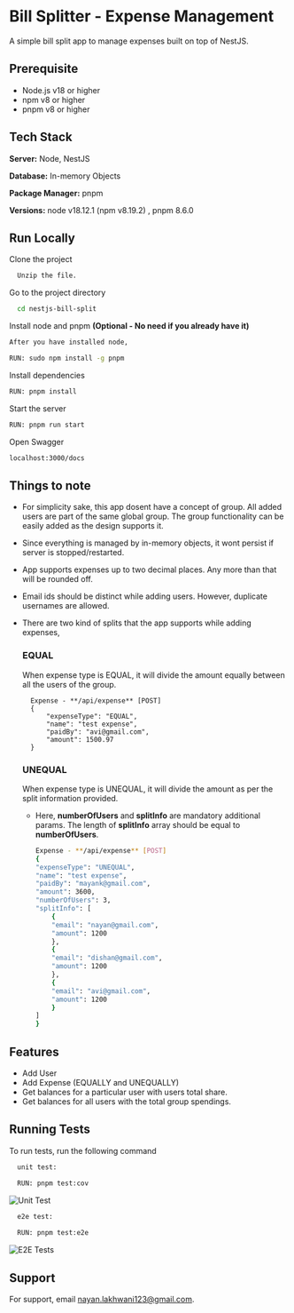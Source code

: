 # Bill Splitter - Expense Management

A simple bill split app to manage expenses built on top of NestJS.

## Prerequisite

- Node.js v18 or higher
- npm v8 or higher
- pnpm v8 or higher

## Tech Stack

**Server:** Node, NestJS 

**Database:** In-memory Objects

**Package Manager:** pnpm

**Versions:** node v18.12.1 (npm v8.19.2) , pnpm 8.6.0

## Run Locally

Clone the project

```bash
  Unzip the file.
```

Go to the project directory

```bash
  cd nestjs-bill-split
```

Install node and pnpm **(Optional - No need if you already have it)**

```bash
After you have installed node,

RUN: sudo npm install -g pnpm
```

Install dependencies

```bash
RUN: pnpm install
```

Start the server

```bash
RUN: pnpm run start
```

Open Swagger

```bash
localhost:3000/docs
```

## Things to note

- For simplicity sake, this app dosent have a concept of group. All added users are part of the same global group. The group functionality can be easily added as the design supports it.

- Since everything is managed by in-memory objects, it wont persist if server is stopped/restarted.

- App supports expenses up to two decimal places. Any more than that will be rounded off.

- Email ids should be distinct while adding users. However, duplicate usernames are allowed.

- There are two kind of splits that the app supports while adding expenses, 
   
    ### EQUAL

    When expense type is EQUAL, it will divide the amount equally between all the users of the group. 

        Expense - **/api/expense** [POST]
        {
            "expenseType": "EQUAL",
            "name": "test expense",
            "paidBy": "avi@gmail.com",
            "amount": 1500.97
        }


    ### UNEQUAL

    When expense type is UNEQUAL, it will divide the amount as per the split information provided. 

    - Here, **numberOfUsers** and **splitInfo** are mandatory additional params. The length of **splitInfo** array should be equal to **numberOfUsers**.
            
        ```bash
        Expense - **/api/expense** [POST]
        {
        "expenseType": "UNEQUAL",
        "name": "test expense",
        "paidBy": "mayank@gmail.com",
        "amount": 3600,
        "numberOfUsers": 3,
        "splitInfo": [
            {
            "email": "nayan@gmail.com",
            "amount": 1200
            },
            {
            "email": "dishan@gmail.com",
            "amount": 1200
            },
            {
            "email": "avi@gmail.com",
            "amount": 1200
            }
        ]
        }


## Features

- Add User
- Add Expense (EQUALLY and UNEQUALLY)
- Get balances for a particular user with users total share.
- Get balances for all users with the total group spendings.


## Running Tests

To run tests, run the following command

```bash
  unit test:

  RUN: pnpm test:cov
```

![Unit Test](https://github.com/LordNayan/nest-loan/assets/51285263/9e0c578f-0cf4-48be-85e4-c5b55522949c)

```bash
  e2e test:
  
  RUN: pnpm test:e2e
```

![E2E Tests](https://github.com/LordNayan/nest-loan/assets/51285263/5599a37f-6d9c-4f30-b92c-1ff0e3821eb5)


## Support

For support, email nayan.lakhwani123@gmail.com.

